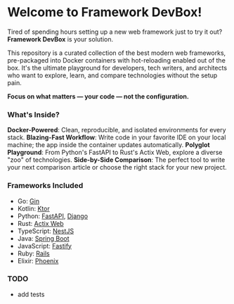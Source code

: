 # Welcome to Framework DevBox!

Tired of spending hours setting up a new web framework just to try it out? **Framework DevBox** is your solution.

This repository is a curated collection of the best modern web frameworks, pre-packaged into Docker containers with hot-reloading enabled out of the box. It's the ultimate playground for developers, tech writers, and architects who want to explore, learn, and compare technologies without the setup pain.

**Focus on what matters — your code — not the configuration.**

### What's Inside?

**Docker-Powered**: Clean, reproducible, and isolated environments for every stack.
**Blazing-Fast Workflow**: Write code in your favorite IDE on your local machine; the app inside the container updates automatically.
**Polyglot Playground**: From Python's FastAPI to Rust's Actix Web, explore a diverse "zoo" of technologies.
**Side-by-Side Comparison**: The perfect tool to write your next comparison article or choose the right stack for your new project.

### Frameworks Included

- Go: [Gin](https://github.com/gin-gonic/gin)
- Kotlin: [Ktor](https://github.com/ktorio/ktor)
- Python: [FastAPI](https://github.com/fastapi/fastapi), [Django](https://github.com/django/django)
- Rust: [Actix Web](https://github.com/actix/actix-web)
- TypeScript: [NestJS](https://github.com/nestjs/nest)
- Java: [Spring Boot](https://github.com/spring-projects/spring-boot)
- JavaScript: [Fastify](https://github.com/fastify/fastify)
- Ruby: [Rails](https://github.com/rails/rails)
- Elixir: [Phoenix](https://github.com/phoenixframework/phoenix)

### TODO

- add tests

